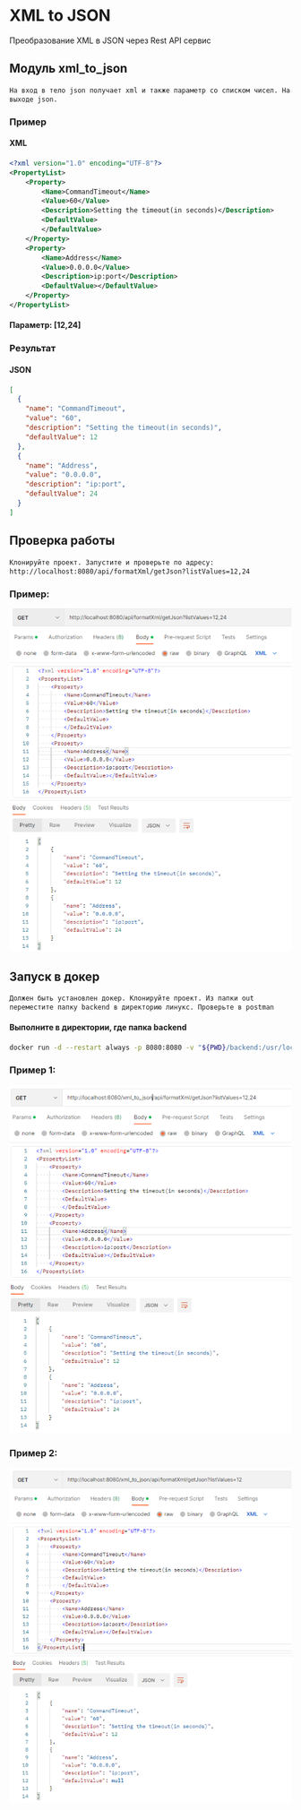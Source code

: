 # XML to JSON


Преобразование XML в JSON через Rest API сервис

## Модуль xml_to_json
    На вход в тело json получает xml и также параметр со списком чисел. На выходе json.
### Пример
#### XML
```xml
<?xml version="1.0" encoding="UTF-8"?>
<PropertyList>
    <Property>
        <Name>CommandTimeout</Name>
        <Value>60</Value>
        <Description>Setting the timeout(in seconds)</Description>
        <DefaultValue>
        </DefaultValue>
    </Property>
    <Property>
        <Name>Address</Name>
        <Value>0.0.0.0</Value>
        <Description>ip:port</Description>
        <DefaultValue></DefaultValue>
    </Property>
</PropertyList>
```
#### Параметр: [12,24]
### Результат
#### JSON
```json
[
  {
    "name": "CommandTimeout",
    "value": "60",
    "description": "Setting the timeout(in seconds)",
    "defaultValue": 12
  },
  {
    "name": "Address",
    "value": "0.0.0.0",
    "description": "ip:port",
    "defaultValue": 24
  }
]
```

## Проверка работы
    Клонируйте проект. Запустите и проверьте по адресу: http://localhost:8080/api/formatXml/getJson?listValues=12,24
### Пример:
![Alt text](/src/main/resources/screenshots/test_api_1.PNG "Скриншот - проверка апи")
## Запуск в докер
    Должен быть установлен докер. Клонируйте проект. Из папки out переместите папку backend в директорию линукс. Проверьте в postman
#### Выполните в директории, где папка backend
```bash
docker run -d --restart always -p 8080:8080 -v "${PWD}/backend:/usr/local/tomcat/webapps" --name xml_to_json tomcat:9.0.65-jdk17
```
### Пример 1:
![Alt text](/src/main/resources/screenshots/test_api_2.PNG "Скриншот - проверка апи docker 1")
### Пример 2:
![Alt text](/src/main/resources/screenshots/test_api_3.PNG "Скриншот - проверка апи docker 2")
    